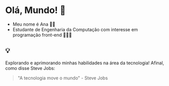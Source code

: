 # Olá, Mundo! 🌟

- Meu nome é Ana 👋🏻
- Estudante de Engenharia da Computação com interesse em programação front-end 👩🏻‍💻

## 💡
Explorando e aprimorando minhas habilidades na área da tecnologia! Afinal, como disse Steve Jobs:
> "A tecnologia move o mundo" - Steve Jobs


